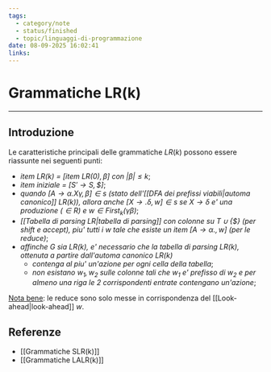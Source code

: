 ```yaml
---
tags:
  - category/note
  - status/finished
  - topic/linguaggi-di-programmazione
date: 08-09-2025 16:02:41
links:
---
```

# Grammatiche LR(k)
---
## Introduzione
Le caratteristiche principali delle grammatiche $LR(k)$ possono essere riassunte nei seguenti punti:
- _item $LR(k)$ = $[\text{item } LR(0), \beta]$ con $|\beta| \leq k$_;
- _item iniziale = $[S' \to S, \$]$_;
- _quando $[A \to \alpha . X\gamma, \beta] \in s$ (stato dell'[[DFA dei prefissi viabili|automa canonico]] $LR(k)$), allora anche $[X \to .\delta, w] \in s$ se $X \to \delta$ e' una produzione ($\in R$) e $w \in \text{First}_{k}(\gamma\beta)$_;
- _[[Tabella di parsing LR|tabella di parsing]] con colonne su $T \cup \{\$\}$ (per shift e accept), piu' tutti i $w$ tale che esiste un item $[A \to \alpha., w]$ (per le reduce)_;
- _affinche $G$ sia $LR(k)$, e' necessario che la tabella di parsing $LR(k)$, ottenuta a partire dall'automa canonico $LR(k)$_
	- _contenga al piu' un'azione per ogni cella della tabella_;
	- _non esistano $w_{1}, w_{2}$ sulle colonne tali che $w_{1}$ e' prefisso di $w_{2}$ e per almeno una riga le 2 corrispondenti entrate contengano un'azione_;

<u>Nota bene</u>: le reduce sono solo messe in corrispondenza del [[Look-ahead|look-ahead]] $w$.

## Referenze
- [[Grammatiche SLR(k)]]
- [[Grammatiche LALR(k)]]